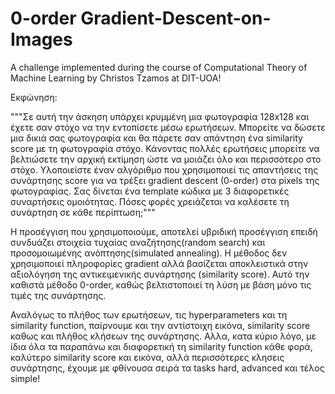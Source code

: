 # 0-order Gradient-Descent-on-Images
A challenge implemented during the course of Computational Theory of  Machine Learning by Christos Tzamos at DIT-UOA!

Εκφώνηση:

"""Σε αυτή την άσκηση υπάρχει κρυμμένη μια φωτογραφία 128x128 και έχετε σαν στόχο να την εντοπίσετε μέσω ερωτήσεων.
Μπορείτε να δώσετε μια δικιά σας φωτογραφία και θα πάρετε σαν απάντηση ένα similarity score με τη φωτογραφία στόχο.
Κάνοντας πολλές ερωτήσεις μπορείτε να βελτιώσετε την αρχική εκτίμηση ώστε να μοιάζει όλο και περισσότερο στο στόχο.
Υλοποιείστε έναν αλγόριθμο που χρησιμοποιεί τις απαντήσεις της συνάρτησης score για να τρέξει gradient descent (0-order)
στα pixels της φωτογραφίας. Σας δίνεται ένα template κώδικα με 3 διαφορετικές συναρτήσεις ομοιότητας. 
Πόσες φορές χρειάζεται να καλέσετε τη συνάρτηση σε κάθε περίπτωση;"""

Η προσέγγιση που χρησιμοποιούμε, αποτελεί υβριδική προσέγγιση επειδή συνδυάζει στοιχεία τυχαίας αναζήτησης(random search)
και προσομοιωμένης ανόπτησης(simulated annealing). 
Η μέθοδος δεν χρησιμοποιεί πληροφορίες gradient αλλά βασίζεται αποκλειστικά στην αξιολόγηση της αντικειμενικής συνάρτησης (similarity score). 
Αυτό την καθιστά μέθοδο 0-order, καθώς βελτιστοποιεί τη λύση με βάση μόνο τις τιμές της συνάρτησης.

Αναλόγως το πλήθος των ερωτήσεων, τις hyperparameters και τη similarity function, παίρνουμε και την αντίστοιχη εικόνα, similarity score καθως και πλήθος κλήσεων
της συνάρτησης. Αλλα, κατα κύριο λόγο, με ίδια όλα τα παραπάνω και διαφορετική τη similarity function κάθε φορά, καλύτερο similarity score και εικόνα, αλλά περισσότερες κλησεις συνάρτησης, έχουμε με φθίνουσα σειρά τα tasks hard, advanced και τέλος simple!

